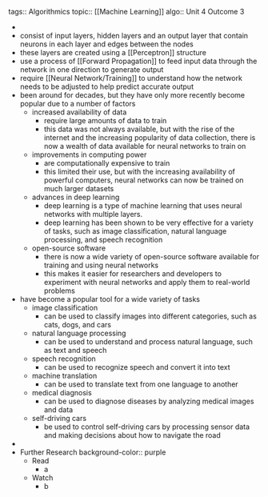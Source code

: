 tags:: Algorithmics
topic:: [[Machine Learning]]
algo:: Unit 4 Outcome 3

-
- consist of input layers, hidden layers and an output layer that contain neurons in each layer and edges between the nodes
- these layers are created using a [[Perceptron]] structure
- use a process of [[Forward Propagation]] to feed input data through the network in one direction to generate output
- require [[Neural Network/Training]] to understand how the network needs to be adjusted to help predict accurate output
- been around for decades, but they have only more recently become popular due to a number of factors
	- increased availability of data
		- require large amounts of data to train
		- this data was not always available, but with the rise of the internet and the increasing popularity of data collection, there is now a wealth of data available for neural networks to train on
	- improvements in computing power
		- are computationally expensive to train
		- this limited their use, but with the increasing availability of powerful computers, neural networks can now be trained on much larger datasets
	- advances in deep learning
		- deep learning is a type of machine learning that uses neural networks with multiple layers.
		- deep learning has been shown to be very effective for a variety of tasks, such as image classification, natural language processing, and speech recognition
	- open-source software
		- there is now a wide variety of open-source software available for training and using neural networks
		- this makes it easier for researchers and developers to experiment with neural networks and apply them to real-world problems
- have become a popular tool for a wide variety of tasks
	- image classification
		- can be used to classify images into different categories, such as cats, dogs, and cars
	- natural language processing
		- can be used to understand and process natural language, such as text and speech
	- speech recognition
		- can be used to recognize speech and convert it into text
	- machine translation
		- can be used to translate text from one language to another
	- medical diagnosis
		- can be used to diagnose diseases by analyzing medical images and data
	- self-driving cars
		- be used to control self-driving cars by processing sensor data and making decisions about how to navigate the road
-
- Further Research
  background-color:: purple
	- Read
		- a
	- Watch
		- b